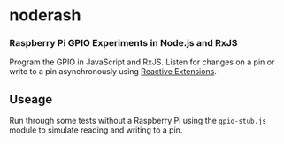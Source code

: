 noderash
========

### Raspberry Pi GPIO Experiments in Node.js and RxJS

Program the GPIO in JavaScript and RxJS. Listen for changes on a pin or write to a pin asynchronously using [Reactive Extensions](https://github.com/Reactive-Extensions/RxJS).

## Useage
Run through some tests without a Raspberry Pi using the `gpio-stub.js` module to simulate reading and writing to a pin.
